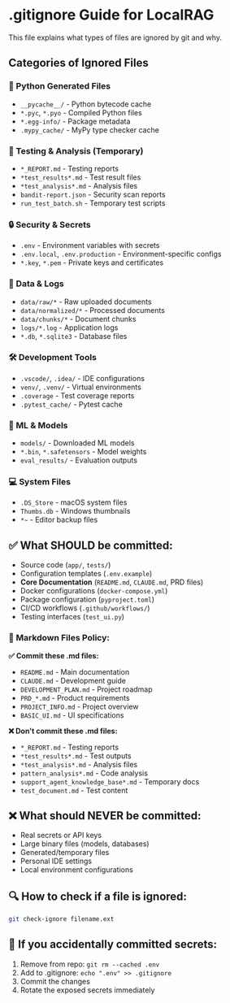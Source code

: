 # .gitignore Guide for LocalRAG

This file explains what types of files are ignored by git and why.

## Categories of Ignored Files

### 🐍 Python Generated Files
- `__pycache__/` - Python bytecode cache
- `*.pyc`, `*.pyo` - Compiled Python files
- `*.egg-info/` - Package metadata
- `.mypy_cache/` - MyPy type checker cache

### 🧪 Testing & Analysis (Temporary)
- `*_REPORT.md` - Testing reports
- `*test_results*.md` - Test result files
- `*test_analysis*.md` - Analysis files
- `bandit-report.json` - Security scan reports
- `run_test_batch.sh` - Temporary test scripts

### 🔒 Security & Secrets
- `.env` - Environment variables with secrets
- `.env.local`, `.env.production` - Environment-specific configs
- `*.key`, `*.pem` - Private keys and certificates

### 📁 Data & Logs
- `data/raw/*` - Raw uploaded documents
- `data/normalized/*` - Processed documents
- `data/chunks/*` - Document chunks
- `logs/*.log` - Application logs
- `*.db`, `*.sqlite3` - Database files

### 🛠️ Development Tools
- `.vscode/`, `.idea/` - IDE configurations
- `venv/`, `.venv/` - Virtual environments
- `.coverage` - Test coverage reports
- `.pytest_cache/` - Pytest cache

### 🤖 ML & Models
- `models/` - Downloaded ML models
- `*.bin`, `*.safetensors` - Model weights
- `eval_results/` - Evaluation outputs

### 💻 System Files
- `.DS_Store` - macOS system files
- `Thumbs.db` - Windows thumbnails
- `*~` - Editor backup files

## ✅ What SHOULD be committed:
- Source code (`app/`, `tests/`)
- Configuration templates (`.env.example`)
- **Core Documentation** (`README.md`, `CLAUDE.md`, PRD files)
- Docker configurations (`docker-compose.yml`)
- Package configuration (`pyproject.toml`)
- CI/CD workflows (`.github/workflows/`)
- Testing interfaces (`test_ui.py`)

### 📝 Markdown Files Policy:
**✅ Commit these .md files:**
- `README.md` - Main documentation
- `CLAUDE.md` - Development guide
- `DEVELOPMENT_PLAN.md` - Project roadmap
- `PRD_*.md` - Product requirements
- `PROJECT_INFO.md` - Project overview
- `BASIC_UI.md` - UI specifications

**❌ Don't commit these .md files:**
- `*_REPORT.md` - Testing reports
- `*test_results*.md` - Test outputs
- `*test_analysis*.md` - Analysis files
- `pattern_analysis*.md` - Code analysis
- `support_agent_knowledge_base*.md` - Temporary docs
- `test_document.md` - Test content

## ❌ What should NEVER be committed:
- Real secrets or API keys
- Large binary files (models, databases)
- Generated/temporary files
- Personal IDE settings
- Local environment configurations

## 🔍 How to check if a file is ignored:
```bash
git check-ignore filename.ext
```

## 🚨 If you accidentally committed secrets:
1. Remove from repo: `git rm --cached .env`
2. Add to .gitignore: `echo ".env" >> .gitignore`
3. Commit the changes
4. Rotate the exposed secrets immediately
